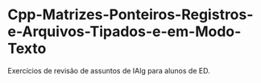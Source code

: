 # Cpp-Matrizes-Ponteiros-Registros-e-Arquivos-Tipados-e-em-Modo-Texto
Exercícios de revisão de assuntos de IAlg para alunos de ED.
